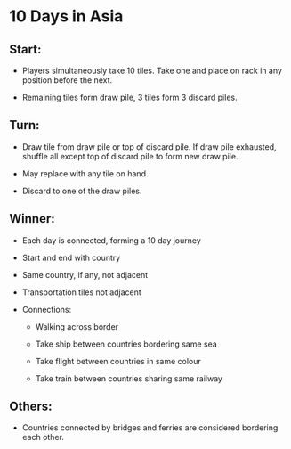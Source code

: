 10 Days in Asia
===============

Start:
------

* Players simultaneously take 10 tiles. Take one and place on rack in any
position before the next.

* Remaining tiles form draw pile, 3 tiles form 3 discard piles.

Turn:
-----

* Draw tile from draw pile or top of discard pile. If draw pile exhausted,
shuffle all except top of discard pile to form new draw pile.

* May replace with any tile on hand.

* Discard to one of the draw piles.

Winner:
-------

* Each day is connected, forming a 10 day journey

* Start and end with country

* Same country, if any, not adjacent

* Transportation tiles not adjacent

* Connections:

    * Walking across border

    * Take ship between countries bordering same sea

    * Take flight between countries in same colour

    * Take train between countries sharing same railway

Others:
-------

* Countries connected by bridges and ferries are considered bordering each
other.


